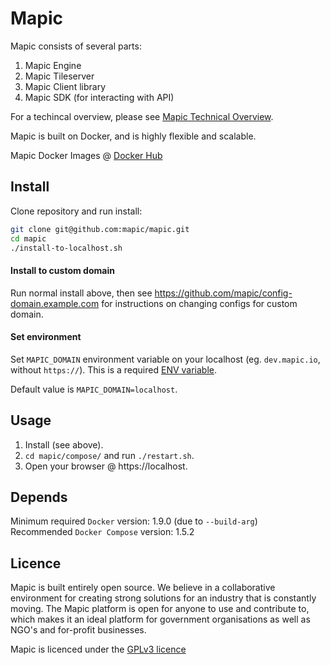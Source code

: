 # Mapic

Mapic consists of several parts: 
1. Mapic Engine
2. Mapic Tileserver
3. Mapic Client library
4. Mapic SDK (for interacting with API)

For a techincal overview, please see [Mapic Technical Overview](https://github.com/mapic/mapic/wiki/Mapic-Techincal-Overview).

Mapic is built on Docker, and is highly flexible and scalable. 

Mapic Docker Images @ [Docker Hub](https://hub.docker.com/u/mapic/dashboard/)


## Install
Clone repository and run install:
```bash
git clone git@github.com:mapic/mapic.git
cd mapic
./install-to-localhost.sh
```

#### Install to custom domain
Run normal install above, then see https://github.com/mapic/config-domain.example.com for instructions on changing configs for custom domain.

#### Set environment
Set `MAPIC_DOMAIN` environment variable on your localhost
(eg. `dev.mapic.io`, without `https://`).
This is a required [ENV variable](https://www.schrodinger.com/kb/1842).

Default value is `MAPIC_DOMAIN=localhost`.


## Usage
1. Install (see above).
2. `cd mapic/compose/` and run `./restart.sh`. 
3. Open your browser @ https://localhost.



## Depends
Minimum required `Docker` version: 1.9.0 (due to `--build-arg`)  
Recommended `Docker Compose` version: 1.5.2  

## Licence
Mapic is built entirely open source. We believe in a collaborative environment for creating strong solutions for an industry that is constantly moving. The Mapic platform is open for anyone to use and contribute to, which makes it an ideal platform for government organisations as well as NGO's and for-profit businesses.

Mapic is licenced under the [GPLv3 licence](https://github.com/mapic/mapic/blob/master/LICENCE.md)